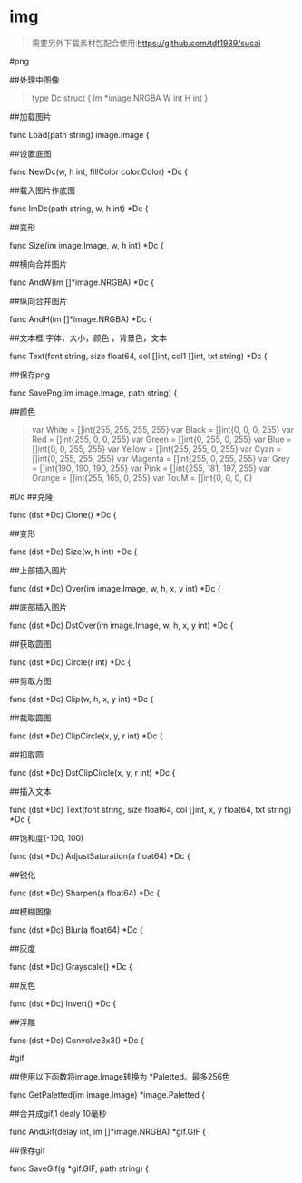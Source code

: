 # img

>需要另外下载素材包配合使用:https://github.com/tdf1939/sucai


#png

##处理中图像

>type Dc struct {
>	Im *image.NRGBA
>	W  int
>	H  int
>}

##加载图片

func Load(path string) image.Image {

##设置底图

func NewDc(w, h int, fillColor color.Color) *Dc {

##载入图片作底图

func ImDc(path string, w, h int) *Dc {

##变形

func Size(im image.Image, w, h int) *Dc {

##横向合并图片

func AndW(im []*image.NRGBA) *Dc {

##纵向合并图片

func AndH(im []*image.NRGBA) *Dc {

##文本框 字体，大小，颜色 ，背景色，文本

func Text(font string, size float64, col []int, col1 []int, txt string) *Dc {

##保存png

func SavePng(im image.Image, path string) {

##颜色

>var White = []int{255, 255, 255, 255}
>var Black = []int{0, 0, 0, 255}
>var Red = []int{255, 0, 0, 255}
>var Green = []int{0, 255, 0, 255}
>var Blue = []int{0, 0, 255, 255}
>var Yellow = []int{255, 255, 0, 255}
>var Cyan = []int{0, 255, 255, 255}
>var Magenta = []int{255, 0, 255, 255}
>var Grey = []int{190, 190, 190, 255}
>var Pink = []int{255, 181, 197, 255}
>var Orange = []int{255, 165, 0, 255}
>var TouM = []int{0, 0, 0, 0}

#Dc
##克隆

func (dst *Dc) Clone() *Dc {

##变形

func (dst *Dc) Size(w, h int) *Dc {

##上部插入图片

func (dst *Dc) Over(im image.Image, w, h, x, y int) *Dc {

##底部插入图片

func (dst *Dc) DstOver(im image.Image, w, h, x, y int) *Dc {

##获取圆图

func (dst *Dc) Circle(r int) *Dc {

##剪取方图

func (dst *Dc) Clip(w, h, x, y int) *Dc {

##裁取圆图

func (dst *Dc) ClipCircle(x, y, r int) *Dc {

##扣取圆

func (dst *Dc) DstClipCircle(x, y, r int) *Dc {

##插入文本

func (dst *Dc) Text(font string, size float64, col []int, x, y float64, txt string) *Dc {


##饱和度(-100, 100)

func (dst *Dc) AdjustSaturation(a float64) *Dc {

##锐化

func (dst *Dc) Sharpen(a float64) *Dc {

##模糊图像

func (dst *Dc) Blur(a float64) *Dc {

##灰度

func (dst *Dc) Grayscale() *Dc {

##反色

func (dst *Dc) Invert() *Dc {

##浮雕

func (dst *Dc) Convolve3x3() *Dc {


#gif

##使用以下函数将image.Image转换为 *Paletted。最多256色

func GetPaletted(im image.Image) *image.Paletted {

##合并成gif,1 dealy 10毫秒

func AndGif(delay int, im []*image.NRGBA) *gif.GIF {

##保存gif

func SaveGif(g *gif.GIF, path string) {
